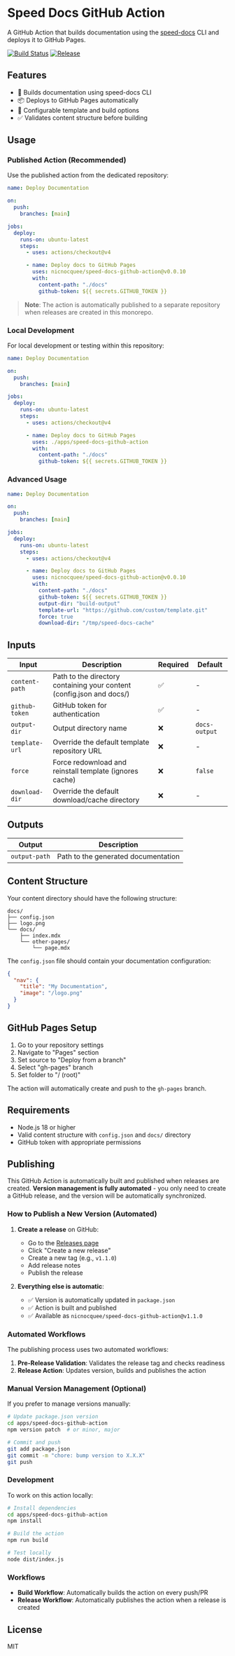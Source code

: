 # Speed Docs GitHub Action

A GitHub Action that builds documentation using the [speed-docs](https://github.com/nicnocquee/speed-docs) CLI and deploys it to GitHub Pages.

[![Build Status](https://github.com/nicnocquee/speed-docs/workflows/Build%20and%20Publish%20Action/badge.svg)](https://github.com/nicnocquee/speed-docs/actions)
[![Release](https://img.shields.io/github/v/release/nicnocquee/speed-docs)](https://github.com/nicnocquee/speed-docs/releases)

## Features

- 🚀 Builds documentation using speed-docs CLI
- 📦 Deploys to GitHub Pages automatically
- 🔧 Configurable template and build options
- ✅ Validates content structure before building

## Usage

### Published Action (Recommended)

Use the published action from the dedicated repository:

```yaml
name: Deploy Documentation

on:
  push:
    branches: [main]

jobs:
  deploy:
    runs-on: ubuntu-latest
    steps:
      - uses: actions/checkout@v4

      - name: Deploy docs to GitHub Pages
        uses: nicnocquee/speed-docs-github-action@v0.0.10
        with:
          content-path: "./docs"
          github-token: ${{ secrets.GITHUB_TOKEN }}
```

> **Note**: The action is automatically published to a separate repository when releases are created in this monorepo.

### Local Development

For local development or testing within this repository:

```yaml
name: Deploy Documentation

on:
  push:
    branches: [main]

jobs:
  deploy:
    runs-on: ubuntu-latest
    steps:
      - uses: actions/checkout@v4

      - name: Deploy docs to GitHub Pages
        uses: ./apps/speed-docs-github-action
        with:
          content-path: "./docs"
          github-token: ${{ secrets.GITHUB_TOKEN }}
```

### Advanced Usage

```yaml
name: Deploy Documentation

on:
  push:
    branches: [main]

jobs:
  deploy:
    runs-on: ubuntu-latest
    steps:
      - uses: actions/checkout@v4

      - name: Deploy docs to GitHub Pages
        uses: nicnocquee/speed-docs-github-action@v0.0.10
        with:
          content-path: "./docs"
          github-token: ${{ secrets.GITHUB_TOKEN }}
          output-dir: "build-output"
          template-url: "https://github.com/custom/template.git"
          force: true
          download-dir: "/tmp/speed-docs-cache"
```

## Inputs

| Input          | Description                                                           | Required | Default       |
| -------------- | --------------------------------------------------------------------- | -------- | ------------- |
| `content-path` | Path to the directory containing your content (config.json and docs/) | ✅       | -             |
| `github-token` | GitHub token for authentication                                       | ✅       | -             |
| `output-dir`   | Output directory name                                                 | ❌       | `docs-output` |
| `template-url` | Override the default template repository URL                          | ❌       | -             |
| `force`        | Force redownload and reinstall template (ignores cache)               | ❌       | `false`       |
| `download-dir` | Override the default download/cache directory                         | ❌       | -             |

## Outputs

| Output        | Description                         |
| ------------- | ----------------------------------- |
| `output-path` | Path to the generated documentation |

## Content Structure

Your content directory should have the following structure:

```
docs/
├── config.json
├── logo.png
└── docs/
    ├── index.mdx
    └── other-pages/
        └── page.mdx
```

The `config.json` file should contain your documentation configuration:

```json
{
  "nav": {
    "title": "My Documentation",
    "image": "/logo.png"
  }
}
```

## GitHub Pages Setup

1. Go to your repository settings
2. Navigate to "Pages" section
3. Set source to "Deploy from a branch"
4. Select "gh-pages" branch
5. Set folder to "/ (root)"

The action will automatically create and push to the `gh-pages` branch.

## Requirements

- Node.js 18 or higher
- Valid content structure with `config.json` and `docs/` directory
- GitHub token with appropriate permissions

## Publishing

This GitHub Action is automatically built and published when releases are created. **Version management is fully automated** - you only need to create a GitHub release, and the version will be automatically synchronized.

### How to Publish a New Version (Automated)

1. **Create a release** on GitHub:

   - Go to the [Releases page](https://github.com/nicnocquee/speed-docs/releases)
   - Click "Create a new release"
   - Create a new tag (e.g., `v1.1.0`)
   - Add release notes
   - Publish the release

2. **Everything else is automatic**:
   - ✅ Version is automatically updated in `package.json`
   - ✅ Action is built and published
   - ✅ Available as `nicnocquee/speed-docs-github-action@v1.1.0`

### Automated Workflows

The publishing process uses two automated workflows:

1. **Pre-Release Validation**: Validates the release tag and checks readiness
2. **Release Action**: Updates version, builds and publishes the action

### Manual Version Management (Optional)

If you prefer to manage versions manually:

```bash
# Update package.json version
cd apps/speed-docs-github-action
npm version patch  # or minor, major

# Commit and push
git add package.json
git commit -m "chore: bump version to X.X.X"
git push
```

### Development

To work on this action locally:

```bash
# Install dependencies
cd apps/speed-docs-github-action
npm install

# Build the action
npm run build

# Test locally
node dist/index.js
```

### Workflows

- **Build Workflow**: Automatically builds the action on every push/PR
- **Release Workflow**: Automatically publishes the action when a release is created

## License

MIT
